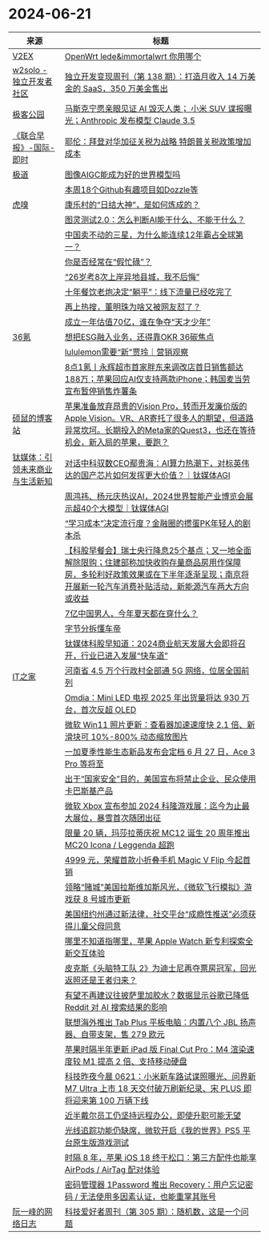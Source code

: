 ﻿# 2024-06-21

|来源|标题|
|---|---|
|[V2EX](https://www.v2ex.com/index.xml)|[ OpenWrt lede&immortalwrt 你用哪个](https://www.v2ex.com/t/1051345#reply11)|
|[w2solo - 独立开发者社区](https://w2solo.com/topics/feed)|[独立开发变现周刊（第 138 期）：打造月收入 14 万美金的 SaaS，350 万美金售出](https://w2solo.com/topics/4706)|
|[极客公园](http://www.geekpark.net/rss)|[马斯克宁愿亲眼见证 AI 毁灭人类； 小米 SUV 谍报曝光；Anthropic 发布模型 Claude 3.5](http://www.geekpark.net/news/336840)|
|[《联合早报》-国际-即时](https://plink.anyfeeder.com/zaobao/realtime/world)|[耶伦：拜登对华加征关税为战略 特朗普关税政策增加成本](https://www.zaobao.com/realtime/world/story20240621-3955905)|
|[极道](https://www.jdon.com/jivejdon/rss)|[图像AIGC能成为好的世界模型吗](https://www.jdon.com/74327.html)|
||[本周18个Github有趣项目如Dozzle等](https://www.jdon.com/74326.html)|
|[虎嗅](https://rss.huxiu.com/)|[康乐村的“日结大神”，是如何炼成的？](https://www.huxiu.com/article/3158025.html?f=rss)|
||[图灵测试2.0：怎么判断AI能干什么、不能干什么？](https://www.huxiu.com/article/3157819.html?f=rss)|
||[中国卖不动的三星，为什么能连续12年霸占全球第一？](https://www.huxiu.com/article/3154973.html?f=rss)|
||[你是否经常在“假忙碌”？](https://www.huxiu.com/article/3157307.html?f=rss)|
||[“26岁考8次上岸异地县城，我不后悔”](https://www.huxiu.com/article/3158534.html?f=rss)|
||[十年餐饮老炮决定“躺平”：线下流量已经吃完了](https://www.huxiu.com/article/3158542.html?f=rss)|
||[再上热搜，董明珠为啥又被网友怼了？](https://www.huxiu.com/article/3155766.html?f=rss)|
||[成立一年估值70亿，谁在争夺“天才少年”](https://www.huxiu.com/article/3158529.html?f=rss)|
|[36氪](http://36kr.com/feed)|[想把ESG融入业务，还得靠OKR 36碳焦点](https://36kr.com/p/2827712212191744?f=rss)|
||[lululemon需要“新”贾玲｜营销观察](https://36kr.com/p/2828056012966151?f=rss)|
||[8点1氪丨永辉超市首家胖东来调改店首日销售额达188万；苹果回应AI仅支持两款iPhone；韩国麦当劳宣布暂停销售炸薯条](https://36kr.com/p/2828803631548936?f=rss)|
|[硕鼠的博客站](http://lukefan.com/?feed=rss2)|[苹果准备放弃昂贵的Vision Pro，转而开发廉价版的Apple Vision。VR、AR寄托了很多人的期望，但道路异常坎坷。长期投入的Meta家的Quest3，也还在等待机会，新入局的苹果，要跑？](http://lukefan.com/2024/06/21/%e8%8b%b9%e6%9e%9c%e5%87%86%e5%a4%87%e6%94%be%e5%bc%83%e6%98%82%e8%b4%b5%e7%9a%84vision-pro%ef%bc%8c%e8%bd%ac%e8%80%8c%e5%bc%80%e5%8f%91%e5%bb%89%e4%bb%b7%e7%89%88%e7%9a%84apple-vision%e3%80%82vr/)|
|[钛媒体：引领未来商业与生活新知](https://www.tmtpost.com/feed)|[对话中科驭数CEO鄢贵海：AI算力热潮下，对标英伟达的国产芯片如何发挥更大价值？｜钛媒体AGI](https://www.tmtpost.com/7135890.html)|
||[周鸿祎、杨元庆热议AI，2024世界智能产业博览会展示超40个大模型｜钛媒体AGI](https://www.tmtpost.com/7137642.html)|
||[“学习成本”决定流行度？金融圈的掼蛋PK年轻人的剧本杀](https://www.tmtpost.com/7137352.html)|
||[【科股早餐会】瑞士央行降息25个基点；又一地全面解除限购；住建部称加快收购存量商品房用作保障房，多轮利好政策效果或在下半年逐渐呈现；南京将开展新一轮汽车消费补贴活动，新能源汽车两大方向或收益](https://www.tmtpost.com/7137661.html)|
||[7亿中国男人，今年夏天都在穿什么？](https://www.tmtpost.com/7137254.html)|
||[字节分拆懂车帝](https://www.tmtpost.com/7137243.html)|
||[钛媒体科股早知道：2024商业航天发展大会即将召开，行业已进入发展“快车道”](https://www.tmtpost.com/7137590.html)|
|[IT之家](https://www.ithome.com/rss/)|[河南省 4.5 万个行政村全部通 5G 网络，位居全国前列](https://www.ithome.com/0/776/665.htm)|
||[Omdia：Mini LED 电视 2025 年出货量将达 930 万台，首次反超 OLED](https://www.ithome.com/0/776/664.htm)|
||[微软 Win11 照片更新：查看器加速速度快 2.1 倍、新滑块可 10%-800% 动态缩放图片](https://www.ithome.com/0/776/662.htm)|
||[一加夏季性能生态新品发布会定档 6 月 27 日，Ace 3 Pro 等将至](https://www.ithome.com/0/776/661.htm)|
||[出于“国家安全”目的，美国宣布将禁止企业、民众使用卡巴斯基产品](https://www.ithome.com/0/776/660.htm)|
||[微软 Xbox 宣布参加 2024 科隆游戏展：迄今为止最大展位，暴雪首次随团出征](https://www.ithome.com/0/776/659.htm)|
||[限量 20 辆，玛莎拉蒂庆祝 MC12 诞生 20 周年推出 MC20 Icona / Leggenda 超跑](https://www.ithome.com/0/776/658.htm)|
||[4999 元，荣耀首款小折叠手机 Magic V Flip 今起首销](https://www.ithome.com/0/776/657.htm)|
||[领略“赌城”美国拉斯维加斯风光，《微软飞行模拟》游戏获 8 号城市更新](https://www.ithome.com/0/776/656.htm)|
||[美国纽约州通过新法律，社交平台“成瘾性推送”必须获得儿童父母同意](https://www.ithome.com/0/776/655.htm)|
||[哪里不知道指哪里，苹果 Apple Watch 新专利探索全新交互体验](https://www.ithome.com/0/776/653.htm)|
||[皮克斯《头脑特工队 2》为迪士尼再夺票房冠军，回光返照还是王者归来？](https://www.ithome.com/0/776/652.htm)|
||[有望不再建议往披萨里加胶水？数据显示谷歌已降低 Reddit 对 AI 搜索结果的影响](https://www.ithome.com/0/776/651.htm)|
||[联想海外推出 Tab Plus 平板电脑：内置八个 JBL 扬声器、自带支架，售 279 欧元](https://www.ithome.com/0/776/650.htm)|
||[苹果时隔半年更新 iPad 版 Final Cut Pro：M4 渲染速度较 M1 提高 2 倍、支持移动硬盘](https://www.ithome.com/0/776/649.htm)|
||[科技昨夜今晨 0621：小米新车路试谍照曝光、问界新 M7 Ultra 上市 18 天交付破万刷新纪录、宋 PLUS 即将迎来第 100 万辆下线](https://www.ithome.com/0/776/648.htm)|
||[近半戴尔员工仍坚持远程办公，即使升职可能无望](https://www.ithome.com/0/776/647.htm)|
||[光线追踪功能仍缺席，微软开启《我的世界》PS5 平台原生版游戏测试](https://www.ithome.com/0/776/646.htm)|
||[时隔 8 年，苹果 iOS 18 终于松口：第三方配件也能享 AirPods / AirTag 配对体验](https://www.ithome.com/0/776/645.htm)|
||[密码管理器 1Password 推出 Recovery：用户忘记密码 / 无法使用多因素认证，也能重掌其账号](https://www.ithome.com/0/776/644.htm)|
|[阮一峰的网络日志](https://feeds.feedburner.com/ruanyifeng)|[科技爱好者周刊（第 305 期）：随机数，这是一个问题](http://www.ruanyifeng.com/blog/2024/06/weekly-issue-305.html)|
